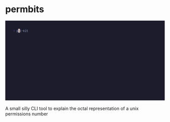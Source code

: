 # permbits

![](./demo.gif)

A small silly CLI tool to explain the octal representation of a unix permissions number


